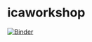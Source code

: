 # icaworkshop

[![Binder](https://mybinder.org/badge_logo.svg)](https://mybinder.org/v2/gh/h403/icaworkshop/HEAD)
